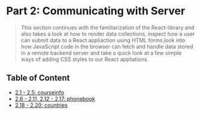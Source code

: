 # Part 2: Communicating with Server

> This section continues with the familiarization of the React-library and also takes a look at how to render data collections, inspect how a user can submit data to a React appliaction using HTML forms,look into how JavaScript code in the browser can fetch and handle data stored in a remote backend server and take a quick look at a few simple ways of adding CSS styles to our React appliations.

## Table of Content

- [2.1 - 2.5: courseinfo](./courseinfo/)
- [2.6 - 2.11, 2.12 - 2.17: phonebook](./phonebook/)
- [2.18 - 2.20: countries](./countries/)